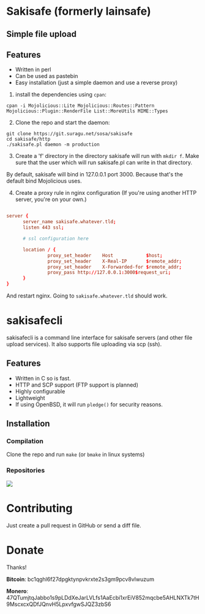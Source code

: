# Sakisafe (formerly lainsafe)

## Simple file upload

## Features

* Written in perl
* Can be used as pastebin
* Easy installation (just a simple daemon and use a reverse proxy)

1. install the dependencies using `cpan`:

~~~
cpan -i Mojolicious::Lite Mojolicious::Routes::Pattern Mojolicious::Plugin::RenderFile List::MoreUtils MIME::Types
~~~

2. Clone the repo and start the daemon:

~~~
git clone https://git.suragu.net/sosa/sakisafe
cd sakisafe/http
./sakisafe.pl daemon -m production
~~~

3. Create a 'f' directory in the directory sakisafe will run with
`mkdir f`. Make sure that the user which will run sakisafe.pl can
write in that directory.

By default, sakisafe will bind in 127.0.0.1 port 3000. Because that's
the default bind Mojolicious uses.

4. Create a proxy rule in nginx configuration (If you're using another
HTTP server, you're on your own.)

~~~conf

server {
	  server_name sakisafe.whatever.tld;
	  listen 443 ssl;

	  # ssl configuration here

	  location / {
	  		   proxy_set_header    Host            $host;
			   proxy_set_header    X-Real-IP       $remote_addr;
			   proxy_set_header    X-Forwarded-for $remote_addr;
			   proxy_pass http://127.0.0.1:3000$request_uri;
	  }
}
~~~

And restart nginx. Going to `sakisafe.whatever.tld` should work.

# sakisafecli

sakisafecli is a command line interface for sakisafe servers (and
other file upload services). It also supports file uploading via scp
(ssh).

## Features

* Written in C so is fast.
* HTTP and SCP support (FTP support is planned)
* Highly configurable
* Lightweight
* If using OpenBSD, it will run `pledge()` for security reasons.

## Installation

### Compilation

Clone the repo and run `make` (or `bmake` in linux systems)

### Repositories

![](https://repology.org/badge/vertical-allrepos/sakisafe.svg)

# Contributing

Just create a pull request in GitHub or send a diff file.

# Donate

Thanks!

**Bitcoin**: bc1qghl6f27dpgktynpvkrxte2s3gm9pcv8vlwuzum

**Monero**: 47QTumjtqJabbo1s9pLDdXeJarLVLfs1AaEcbi1xrEiV852mqcbe5AHLNXTk7tH9MscxcxQDfJQnvH5LpxvfgwSJQZ3zbS6

